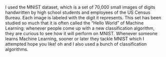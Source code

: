 I used the MNIST dataset, which is a set of 70,000 small images of digits
handwritten by high school students and employees of the US Census Bureau. Each image is labeled with
the digit it represents. This set has been studied so much that it is often called the “Hello World” of
Machine Learning: whenever people come up with a new classification algorithm, they are curious to see
how it will perform on MNIST. Whenever someone learns Machine Learning, sooner or later they tackle
MNIST which I attempted hope you like!  oh and I also used a bunch of classification algorithms.
